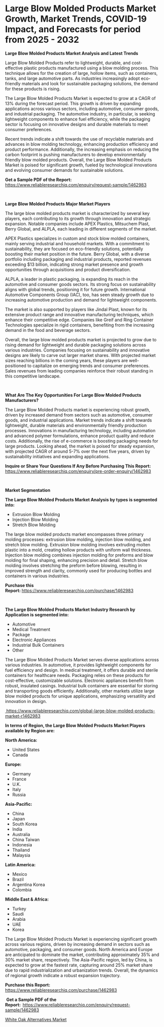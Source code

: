 <p><h1>Large Blow Molded Products Market Growth, Market Trends, COVID-19 Impact, and Forecasts for period from 2025 - 2032</h1></p><p><strong>Large Blow Molded Products Market Analysis and Latest Trends</strong></p>
<p><p>Large Blow Molded Products refer to lightweight, durable, and cost-effective plastic products manufactured using a blow molding process. This technique allows for the creation of large, hollow items, such as containers, tanks, and large automotive parts. As industries increasingly adopt eco-friendly materials and look for sustainable packaging solutions, the demand for these products is rising.</p><p>The Large Blow Molded Products Market is expected to grow at a CAGR of 13% during the forecast period. This growth is driven by expanding applications across various sectors, including automotive, consumer goods, and industrial packaging. The automotive industry, in particular, is seeking lightweight components to enhance fuel efficiency, while the packaging sector is focusing on innovative designs and durable materials to meet consumer preferences.</p><p>Recent trends indicate a shift towards the use of recyclable materials and advances in blow molding technology, enhancing production efficiency and product performance. Additionally, the increasing emphasis on reducing the carbon footprint is pushing manufacturers to develop environmentally friendly blow molded products. Overall, the Large Blow Molded Products Market is poised for significant growth, fueled by technological innovations and evolving consumer demands for sustainable solutions.</p></p>
<p><strong>Get a Sample PDF of the Report:&nbsp;</strong> <a href="https://www.reliableresearchiq.com/enquiry/request-sample/1462983?utm_campaign=3066&utm_medium=2&utm_source=Github&utm_content=ia&utm_term=03042025&utm_id=large-blow-molded-products">https://www.reliableresearchiq.com/enquiry/request-sample/1462983</a></p>
<p>&nbsp;</p>
<p><strong>Large Blow Molded Products Major Market Players</strong></p>
<p><p>The large blow molded products market is characterized by several key players, each contributing to its growth through innovation and strategic expansion. Notable companies include APEX Plastics, Mitsuchem Plast, Berry Global, and ALPLA, each leading in different segments of the market.</p><p>APEX Plastics specializes in custom and stock blow molded containers, mainly serving industrial and household markets. With a commitment to sustainability, they are focused on eco-friendly solutions, potentially boosting their market position in the future. Berry Global, with a diverse portfolio including packaging and industrial products, reported revenues exceeding $13 billion, indicating strong market presence and growth opportunities through acquisitions and product diversification.</p><p>ALPLA, a leader in plastic packaging, is expanding its reach in the automotive and consumer goods sectors. Its strong focus on sustainability aligns with global trends, positioning it for future growth. International Automotive Components Group (IAC), too, has seen steady growth due to increasing automotive production and demand for lightweight components.</p><p>The market is also supported by players like Jindal Plast, known for its extensive product range and innovative manufacturing techniques, which enhance their competitive edge. Companies like Greif and Ring Container Technologies specialize in rigid containers, benefiting from the increasing demand in the food and beverage sectors.</p><p>Overall, the large blow molded products market is projected to grow due to rising demand for lightweight and durable packaging solutions across various industries. Companies focusing on sustainability and innovative designs are likely to carve out larger market shares. With projected market sizes reaching billions in the coming years, these players are well-positioned to capitalize on emerging trends and consumer preferences. Sales revenues from leading companies reinforce their robust standing in this competitive landscape.</p></p>
<p>&nbsp;</p>
<p><strong>What Are The Key Opportunities For Large Blow Molded Products Manufacturers?</strong></p>
<p><p>The Large Blow Molded Products market is experiencing robust growth, driven by increased demand from sectors such as automotive, consumer goods, and industrial applications. Market trends indicate a shift towards lightweight, durable materials and environmentally friendly production processes. Innovations in manufacturing technology, including automation and advanced polymer formulations, enhance product quality and reduce costs. Additionally, the rise of e-commerce is boosting packaging needs for large products. Looking ahead, the market is poised for steady expansion, with projected CAGR of around 5-7% over the next five years, driven by sustainability initiatives and expanding applications.</p></p>
<p><strong>Inquire or Share Your Questions If Any Before Purchasing This Report:</strong> <a href="https://www.reliableresearchiq.com/enquiry/pre-order-enquiry/1462983?utm_campaign=3066&utm_medium=2&utm_source=Github&utm_content=ia&utm_term=03042025&utm_id=large-blow-molded-products">https://www.reliableresearchiq.com/enquiry/pre-order-enquiry/1462983</a></p>
<p>&nbsp;</p>
<p><strong>Market Segmentation</strong></p>
<p><strong>The Large Blow Molded Products Market Analysis by types is segmented into:</strong></p>
<p><ul><li>Extrusion Blow Molding</li><li>Injection Blow Molding</li><li>Stretch Blow Molding</li></ul></p>
<p><p>The large blow molded products market encompasses three primary molding processes: extrusion blow molding, injection blow molding, and stretch blow molding. Extrusion blow molding involves extruding molten plastic into a mold, creating hollow products with uniform wall thickness. Injection blow molding combines injection molding for preforms and blow molding for final shaping, enhancing precision and detail. Stretch blow molding involves stretching the preform before blowing, resulting in improved strength and clarity, commonly used for producing bottles and containers in various industries.</p></p>
<p><strong>Purchase this Report:&nbsp;</strong><a href="https://www.reliableresearchiq.com/purchase/1462983?utm_campaign=3066&utm_medium=2&utm_source=Github&utm_content=ia&utm_term=03042025&utm_id=large-blow-molded-products">https://www.reliableresearchiq.com/purchase/1462983</a></p>
<p>&nbsp;</p>
<p><strong>The Large Blow Molded Products Market Industry Research by Application is segmented into:</strong></p>
<p><ul><li>Automotive</li><li>Medical Treatment</li><li>Package</li><li>Electronic Appliances</li><li>Industrial Bulk Containers</li><li>Other</li></ul></p>
<p><p>The Large Blow Molded Products Market serves diverse applications across various industries. In automotive, it provides lightweight components for fuel efficiency and design. In medical treatment, it offers durable and sterile containers for healthcare needs. Packaging relies on these products for cost-effective, customizable solutions. Electronic appliances benefit from robust, insulated casings. Industrial bulk containers are essential for storing and transporting goods efficiently. Additionally, other markets utilize large blow molded products for unique applications, emphasizing versatility and innovation in design.</p></p>
<p><a href="https://www.reliableresearchiq.com/global-large-blow-molded-products-market-r1462983?utm_campaign=3066&utm_medium=2&utm_source=Github&utm_content=ia&utm_term=03042025&utm_id=large-blow-molded-products">&nbsp;https://www.reliableresearchiq.com/global-large-blow-molded-products-market-r1462983</a></p>
<p><strong>In terms of Region, the Large Blow Molded Products Market Players available by Region are:</strong></p>
<p>
    <p> <strong> North America: </strong>
        <ul>
            <li>United States</li>
            <li>Canada</li>
        </ul>
        </p> 
    <p> <strong> Europe: </strong>
        <ul>
            <li>Germany</li>
            <li>France</li>
            <li>U.K.</li>
            <li>Italy</li>
            <li>Russia</li>
        </ul>
        </p> 
    <p> <strong> Asia-Pacific: </strong>
        <ul>
            <li>China</li>
            <li>Japan</li>
            <li>South Korea</li>
            <li>India</li>
            <li>Australia</li>
            <li>China Taiwan</li>
            <li>Indonesia</li>
            <li>Thailand</li>
            <li>Malaysia</li>
        </ul>
        </p> 
    <p> <strong> Latin America: </strong>
        <ul>
            <li>Mexico</li>
            <li>Brazil</li>
            <li>Argentina Korea</li>
            <li>Colombia</li>
        </ul>
        </p> 
    <p> <strong> Middle East & Africa: </strong>
        <ul>
            <li>Turkey</li>
            <li>Saudi</li>
            <li>Arabia</li>
            <li>UAE</li>
            <li>Korea</li>
        </ul>
    </p>
    </p>
<p><p>The Large Blow Molded Products Market is experiencing significant growth across various regions, driven by increasing demand in sectors such as automotive, packaging, and consumer goods. North America and Europe are anticipated to dominate the market, contributing approximately 35% and 30% market share, respectively. The Asia-Pacific region, led by China, is expected to grow at the fastest rate, capturing around 25% market share due to rapid industrialization and urbanization trends. Overall, the dynamics of regional growth indicate a robust expansion trajectory.</p></p>
<p><strong>Purchase this Report: </strong><a href="https://www.reliableresearchiq.com/purchase/1462983?utm_campaign=3066&utm_medium=2&utm_source=Github&utm_content=ia&utm_term=03042025&utm_id=large-blow-molded-products">https://www.reliableresearchiq.com/purchase/1462983</a></p>
<p>&nbsp;<strong>Get a Sample PDF of the Report:&nbsp;&nbsp;</strong><a href="https://www.reliableresearchiq.com/enquiry/request-sample/1462983?utm_campaign=3066&utm_medium=2&utm_source=Github&utm_content=ia&utm_term=03042025&utm_id=large-blow-molded-products">https://www.reliableresearchiq.com/enquiry/request-sample/1462983</a></p>
<p><strong></strong></p>
<p><p><a href="https://github.com/zitanebeibit9/Market-Research-Report-List-1/blob/main/white-oak-alternatives-market.md?utm_campaign=3066&utm_medium=2&utm_source=Github&utm_content=ia&utm_term=03042025&utm_id=large-blow-molded-products">White Oak Alternatives Market</a></p></p>